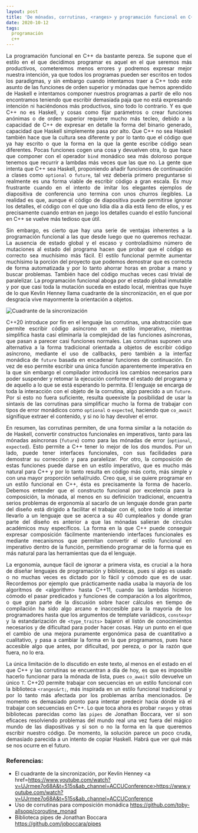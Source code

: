```yaml
---
layout: post
title: 'De mónadas, corrutinas, <ranges> y programación funcional en C++'
date: 2020-10-12
tags:
  programación
  c++
---
```

<p style='text-align: justify;'>La programación funcional en C++ da bastante pereza. Se supone que el estilo en el que decidimos programar es aquel en el que seremos más productivos, cometeremos menos errores y podremos expresar mejor nuestra intención, ya que todos los programas pueden ser escritos en todos los paradigmas, y sin embargo cuando intentamos traer a C++ todo este asunto de las funciones de orden superior y mónadas que hemos aprendido de Haskell e intentamos componer nuestros programas a partir de ello nos encontramos teniendo que escribir demasiada paja que no está expresando intención ni haciéndonos más productivos, sino todo lo contrario. Y es que C++ no es Haskell, y cosas como fijar parámetros o crear funciones anónimas o de orden superior requiere mucho más tecleo, debido a la capacidad de C++ de expresar en detalle la forma del binario generado, capacidad que Haskell simplemente pasa por alto. Que C++ no sea Haskell también hace que la cultura sea diferente y por lo tanto que el código que ya hay escrito o que la forma en la que la gente escribe código sean diferentes. Pocas funciones cogen una cosa y devuelven otra, lo que hace que componer con el operador <code>bind</code> monádico sea más doloroso porque tenemos que recurrir a lambdas más veces que las que no. La gente que intenta que C++ sea Haskell, proponiendo añadir funciones de continuación a clases como <code>optional</code> o <code>future</code>, tal vez debería primero preguntarse si realmente es una forma viable de escribir código a gran escala. Es muy frustrante cuando en el intento de imitar los elegantes ejemplos de diapositiva de conferencia uno termina con unos churros ilegibles. La realidad es que, aunque el código de diapositiva puede permitirse ignorar los detalles, el código con el que uno lidia día a día está lleno de ellos, y es precisamente cuando entran en juego los detalles cuando el estilo funcional en C++ se vuelve más tedioso que útil.</p>

<p style='text-align: justify;'>Sin embargo, es cierto que hay una serie de ventajas inherentes a la programación funcional a las que desde luego que no queremos rechazar. La ausencia de estado global y el escaso y controladísimo número de mutaciones al estado del programa hacen que probar que el código es correcto sea muchísimo más fácil. El estilo funcional permite aumentar muchísimo la porción del proyecto que podemos demostrar que es correcta de forma automatizada y por lo tanto ahorrar horas en probar a mano y buscar problemas. También hace del código muchas veces casi trivial de paralelizar. La programación funcional aboga por el estado global inmutable y por que casi toda la mutación suceda en estado local, mientras que huye de lo que Kevlin Henney llama cuadrante de la sincronización, en el que por desgracia vive mayormente la orientación a objetos.</p>

![Cuadrante de la sincronización](https://raw.githubusercontent.com/asielorz/blog/master/images/cuadrante-sincronizacion.png)

<p style='text-align: justify;'>C++20 introduce por fin en el lenguaje las corrutinas, una abstracción que permite escribir código asíncrono en un estilo imperativo, mientras simplifica hasta casi eliminarla la complejidad de las funciones asíncronas, que pasan a parecer casi funciones normales. Las corrutinas suponen una alternativa a la forma tradicional orientada a objetos de escribir código asíncrono, mediante el uso de callbacks, pero también a la interfaz monádica de <code>future</code> basada en encadenar funciones de continuación. En vez de eso permite escribir una única función aparentemente imperativa en la que sin embargo el compilador introducirá los cambios necesarios para poder suspender y retomar la ejecución conforme el estado del programa y de aquello a lo que se está esperando lo permita. El lenguaje se encarga de toda la interacción con el objeto de la corrutina, algo parecido a un <code>future</code>. Por si esto no fuera suficiente, resulta queexiste la posibilidad de usar la sintaxis de las corrutinas para simplificar mucho la forma de trabajar con tipos de error monádicos como <code>optional</code> o <code>expected</code>, haciendo que <code>co_await</code> signifique extraer el contenido, y si no lo hay devolver el error.</p>

<p style='text-align: justify;'>En resumen, las corrutinas permiten, de una forma similar a la notación <code>do</code> de Haskell, convertir constructos funcionales en imperativos, tanto para las mónadas asíncronas (<code>future</code>) como para las mónadas de error (<code>optional</code>, <code>expected</code>). Esto permite a C++ tener lo mejor de los dos mundos. Por un lado, puede tener interfaces funcionales, con sus facilidades para demostrar su corrección y para paralelizar. Por otro, la composición de estas funciones puede darse en un estilo imperativo, que es mucho más natural para C++ y por lo tanto resulta en código más corto, más simple y con una mayor proporción señal/ruido. Creo que, si se quiere programar en un estilo funcional en C++, ésta es precisamente la forma de hacerlo. Debemos entender que el constructo funcional por excelencia para la composición, la mónada, al menos en su definición tradicional, encuentra serios problemas de ergonomía al sacarlo de un lenguaje donde gran parte del diseño está dirigido a facilitar el trabajar con él, sobre todo al intentar llevarlo a un lenguaje que se acerca a su 40 cumpleaños y donde gran parte del diseño es anterior a que las mónadas salieran de círculos académicos muy específicos. La forma en la que C++ puede conseguir expresar composición fácilmente manteniendo interfaces funcionales es mediante mecanismos que permitan convertir el estilo funcional en imperativo dentro de la función, permitiendo programar de la forma que es más natural para las herramientas que da el lenguaje.</p>

<p style='text-align: justify;'>La ergonomía, aunque fácil de ignorar a primera vista, es crucial a la hora de diseñar lenguajes de programación y bibliotecas, pues si algo es usado o no muchas veces es dictado por lo fácil y cómodo que es de usar. Recordemos por ejemplo que prácticamente nadia usaba la mayoría de los algoritmos de &lt;algorithm&gt; hasta C++11, cuando las lambdas hicieron cómodo el pasar predicados y funciones de comparación a los algoritmos, o que gran parte de la discusión sobre hacer cálculos en tiempo de compilación ha sido algo arcano e inaccesible para la mayoría de los programadores hasta que los argumentos de template variádicos, <code>constexpr</code> y la estandarización de <code>&lt;type_traits&gt;</code> bajaron el listón de conocimientos necesarios y de dificultad para poder hacer cosas. Hay un punto en el que el cambio de una mejora puramente ergonómica pasa de cuantitativo a cualitativo, y pasa a cambiar la forma en la que programamos, pues hace accesible algo que antes, por dificultad, por pereza, o por la razón que fuera, no lo era.</p>

<p style='text-align: justify;'>La única limitación de lo discutido en este texto, al menos en el estado en el que C++ y las corrutinas se encuentran a día de hoy, es que es imposible hacerlo funcionar para la mónada de lista, pues <code>co_await</code> sólo devuelve un único <code>T</code>. C++20 permite trabajar con secuencias en un estilo funcional con la biblioteca <code>&lt;ranges&rt;</code>, más inspirada en un estilo funcional tradicional y por lo tanto más afectada por los problemas arriba mencionados. De momento es demasiado pronto para intentar predecir hacia dónde irá el trabajar con secuencias en C++. Lo que toca ahora es probar <code>ranges</code> y otras bibliotecas parecidas como las <code>pipes</code> de Jonathan Boccara, ver si son eficaces resolviendo problemas del mundo real una vez fuera del mágico mundo de las diapositivas y si son o no la forma en la que queremos escribir nuestro código. De momento, la solución parece un poco cruda, demasiado parecida a un intento de copiar Haskell. Habrá que ver qué más se nos ocurre en el futuro.</p>

### Referencias:

- El cuadrante de la sincronización, por Kevlin Henney <a href=https://www.youtube.com/watch?v=UJrmee7o68A&t=515s&ab_channel=ACCUConference>https://www.youtube.com/watch?v=UJrmee7o68A&t=515s&ab_channel=ACCUConference</a>
- Uso de corrutinas para composición monádica <a href=https://github.com/toby-allsopp/coroutine_monad>https://github.com/toby-allsopp/coroutine_monad</a>
- Biblioteca pipes de Jonathan Boccara <a href=https://github.com/joboccara/pipes>https://github.com/joboccara/pipes</a>